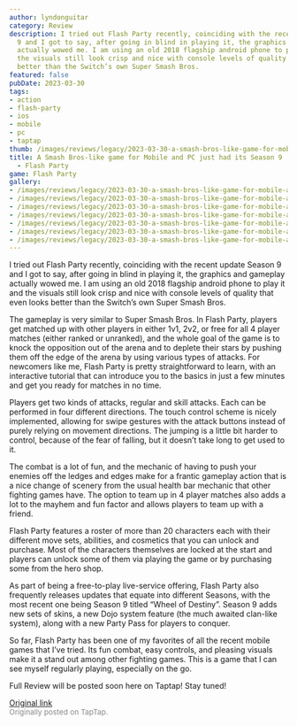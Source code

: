 ```yaml
---
author: lyndonguitar
category: Review
description: I tried out Flash Party recently, coinciding with the recent update Season
  9 and I got to say, after going in blind in playing it, the graphics and gameplay
  actually wowed me. I am using an old 2018 flagship android phone to play it and
  the visuals still look crisp and nice with console levels of quality that even looks
  better than the Switch’s own Super Smash Bros.
featured: false
pubDate: 2023-03-30
tags:
- action
- flash-party
- ios
- mobile
- pc
- taptap
thumb: /images/reviews/legacy/2023-03-30-a-smash-bros-like-game-for-mobile-and-pc-just-had-its-season-9--first-impressions---flash-0.avif
title: A Smash Bros-like game for Mobile and PC just had its Season 9 | First Impressions
  - Flash Party
game: Flash Party
gallery:
- /images/reviews/legacy/2023-03-30-a-smash-bros-like-game-for-mobile-and-pc-just-had-its-season-9--first-impressions---flash-0.avif
- /images/reviews/legacy/2023-03-30-a-smash-bros-like-game-for-mobile-and-pc-just-had-its-season-9--first-impressions---flash-1.avif
- /images/reviews/legacy/2023-03-30-a-smash-bros-like-game-for-mobile-and-pc-just-had-its-season-9--first-impressions---flash-2.avif
- /images/reviews/legacy/2023-03-30-a-smash-bros-like-game-for-mobile-and-pc-just-had-its-season-9--first-impressions---flash-3.avif
- /images/reviews/legacy/2023-03-30-a-smash-bros-like-game-for-mobile-and-pc-just-had-its-season-9--first-impressions---flash-4.avif
- /images/reviews/legacy/2023-03-30-a-smash-bros-like-game-for-mobile-and-pc-just-had-its-season-9--first-impressions---flash-5.avif
- /images/reviews/legacy/2023-03-30-a-smash-bros-like-game-for-mobile-and-pc-just-had-its-season-9--first-impressions---flash-6.avif
---
```

I tried out Flash Party recently, coinciding with the recent update Season 9 and I got to say, after going in blind in playing it, the graphics and gameplay actually wowed me. I am using an old 2018 flagship android phone to play it and the visuals still look crisp and nice with console levels of quality that even looks better than the Switch’s own Super Smash Bros.

The gameplay is very similar to Super Smash Bros. In Flash Party, players get matched up with other players in either 1v1, 2v2, or free for all 4 player matches (either ranked or unranked), and the whole goal of the game is to knock the opposition out of the arena and to deplete their stars by pushing them off the edge of the arena by using various types of attacks. For newcomers like me, Flash Party is pretty straightforward to learn, with an interactive tutorial that can introduce you to the basics in just a few minutes and get you ready for matches in no time.

Players get two kinds of attacks, regular and skill attacks. Each can be performed in four different directions. The touch control scheme is nicely implemented, allowing for swipe gestures with the attack buttons instead of purely relying on movement directions. The jumping is a little bit harder to control, because of the fear of falling, but it doesn’t take long to get used to it.

The combat is a lot of fun, and the mechanic of having to push your enemies off the ledges and edges make for a frantic gameplay action that is a nice change of scenery from the usual health bar mechanic that other fighting games have. The option to team up in 4 player matches also adds a lot to the mayhem and fun factor and allows players to team up with a friend.

Flash Party features a roster of more than 20 characters each with their different move sets, abilities, and cosmetics that you can unlock and purchase. Most of the characters themselves are locked at the start and players can unlock some of them via playing the game or by purchasing some from the hero shop.

As part of being a free-to-play live-service offering, Flash Party also frequently releases updates that equate into different Seasons, with the most recent one being Season 9 titled “Wheel of Destiny”. Season 9 adds new sets of skins, a new Dojo system feature (the much awaited clan-like system), along with a new Party Pass for players to conquer.

So far, Flash Party has been one of my favorites of all the recent mobile games that I’ve tried. Its fun combat, easy controls, and pleasing visuals make it a stand out among other fighting games. This is a game that I can see myself regularly playing, especially on the go.

Full Review will be posted soon here on Taptap! Stay tuned!

[Original link](https://www.taptap.io/post/4954464)<br><span style="font-size: 0.95em; color: #888;">Originally posted on TapTap.</span>
